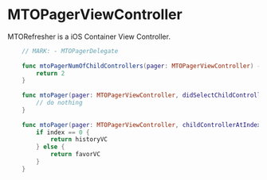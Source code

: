 # MTOPagerViewController
MTORefresher is a iOS Container View Controller.

```Swift
    // MARK: - MTOPagerDelegate
    
    func mtoPagerNumOfChildControllers(pager: MTOPagerViewController) -> Int {
        return 2
    }
    
    func mtoPager(pager: MTOPagerViewController, didSelectChildController index: Int) {
        // do nothing
    }
    
    func mtoPager(pager: MTOPagerViewController, childControllerAtIndex index: Int) -> UIViewController {
        if index == 0 {
            return historyVC
        } else {
            return favorVC
        }
    }
```

